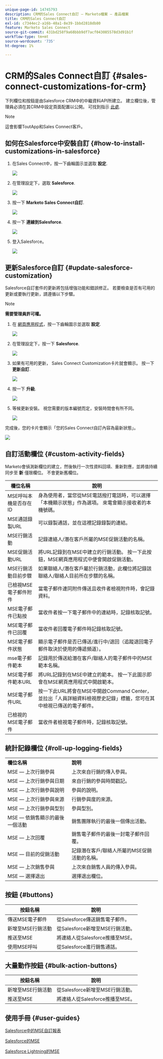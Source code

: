 ```yaml
---
unique-page-id: 14745793
description: CRM的Sales Connect自訂 — Marketo檔案 — 產品檔案
title: CRM的Sales Connect自訂
exl-id: c7344ec2-a16b-48a1-8e39-1bbd2818db80
feature: Marketo Sales Connect
source-git-commit: 431bd258f9a68bbb9df7acf043085578d3d91b1f
workflow-type: tm+mt
source-wordcount: '735'
ht-degree: 1%

---
```


# CRM的Sales Connect自訂 {#sales-connect-customizations-for-crm}

下列欄位和按鈕是由Salesforce CRM中的中繼資料API所建立。 建立欄位後，管理員必須在其CRM中設定頁面配置以公開。 可找到指示 [此處](https://s3.amazonaws.com/tout-user-store/salesforce/assets/Marketo+Sales+Engage+For+Salesforce_+Installation+and+Success+Guide.pdf).

>[!NOTE]
>
>這會影響ToutApp和Sales Connect客戶。

## 如何在Salesforce中安裝自訂 {#how-to-install-customizations-in-salesforce}

1. 在Sales Connect中，按一下齒輪圖示並選取 **設定**.

   ![](assets/one.png)

1. 在管理設定下，選取 **Salesforce**.

   ![](assets/two.png)

1. 按一下 **Marketo Sales Connect自訂**.

   ![](assets/three.png)

1. 按一下 **連線到Salesforce**.

   ![](assets/four.png)

1. 登入Salesforce。

   ![](assets/five.png)

## 更新Salesforce自訂 {#update-salesforce-customization}

Salesforce自訂套件的更新將包括增強功能和錯誤修正。 若要檢查是否有可用的更新或要執行更新，請遵循以下步驟。

>[!NOTE]
>
>**需要管理員許可權。**

1. 在 [網頁應用程式](https://www.toutapp.com)，按一下齒輪圖示並選取 **設定**.

   ![](assets/sales-connect-customizations-for-crm-6.png)

1. 在管理設定下，按一下 **Salesforce**.

   ![](assets/sales-connect-customizations-for-crm-7.png)

1. 如果有可用的更新， Sales Connect Customization卡片就會顯示。 按一下 **更新自訂**.

   ![](assets/sales-connect-customizations-for-crm-8.png)

1. 按一下 **升級**.

   ![](assets/sales-connect-customizations-for-crm-9.png)

1. 等候更新安裝。 視您需要的版本編號而定，安裝時間會有所不同。

   ![](assets/sales-connect-customizations-for-crm-10.png)

完成後，您的卡片會顯示「您的Sales Connect自訂內容為最新狀態」。

![](assets/sales-connect-customizations-for-crm-11.png)

## 自訂活動欄位 {#custom-activity-fields}

Marketo會偵測新欄位的建立，然後執行一次性資料回填、重新對應，並將值持續同步至 **新** 僅限欄位。 不會更新舊欄位。

| **欄位名稱** | **說明** |
|---|---|
| MSE呼叫本機是否存在ID | 身為使用者，當您從MSE電話撥打電話時，可以選擇「本機顯示狀態」作為選項。 來電會顯示接收者的本機號碼。 |
| MSE通話錄製URL | 可以錄製通話，並在這裡記錄錄製的連結。 |
| MSE行銷活動 | 記錄連絡人/潛在客戶所屬的MSE促銷活動的名稱。 |
| MSE促銷活動URL | 將URL記錄到在MSE中建立的行銷活動。 按一下此按鈕，MSE網頁應用程式中便會開啟促銷活動。 |
| MSE行銷活動目前步驟 | 如果聯絡人/潛在客戶屬於行銷活動，此欄位將記錄該聯絡人/聯絡人目前所在步驟的名稱。 |
| 已檢視MSE電子郵件附件 | 當電子郵件連同附件傳送且收件者檢視附件時，會記錄資料。 |
| MSE電子郵件已點按 | 當收件者按一下電子郵件中的連結時，記錄核取記號。 |
| MSE電子郵件已回覆 | 當收件者回覆電子郵件時記錄核取記號。 |
| MSE電子郵件狀態 | 顯示電子郵件是否已傳送/進行中/退回（追蹤退回電子郵件取決於使用的傳遞頻道）。 |
| mse電子郵件範本 | 記錄用於傳送給潛在客戶/聯絡人的電子郵件中的MSE範本名稱。 |
| MSE電子郵件範本URL | 將URL記錄到在MSE中建立的範本。 按一下此圖示即會在MSE網頁應用程式中開啟範本。 |
| MSE電子郵件URL | 按一下此URL將會在MSE中開啟Command Center，並拉出「人員詳細資料檢視歷史記錄」標籤，您可在其中檢視已傳送的電子郵件。 |
| 已檢視的MSE電子郵件 | 當收件者檢視電子郵件時，記錄核取記號。 |

## 統計記錄欄位 {#roll-up-logging-fields}

<table> 
 <colgroup> 
  <col> 
  <col> 
 </colgroup> 
 <tbody> 
  <tr> 
   <td><strong>欄位名稱</strong></td> 
   <td><strong>說明</strong></td> 
  </tr> 
  <tr> 
   <td>MSE — 上次行銷參與</td> 
   <td>上次來自行銷的傳入參與。 </td> 
  </tr> 
  <tr> 
   <td>MSE — 上次行銷參與日期</td> 
   <td>來自行銷的參與時間戳記。</td> 
  </tr> 
  <tr> 
   <td>MSE — 上次行銷參與說明</td> 
   <td>參與的說明。</td> 
  </tr> 
  <tr> 
   <td>MSE — 上次行銷參與來源</td> 
   <td>行銷參與度的來源。</td> 
  </tr> 
  <tr> 
   <td colspan="1">MSE — 上次行銷參與型別</td> 
   <td colspan="1">參與型別。</td> 
  </tr> 
  <tr> 
   <td colspan="1">MSE — 依銷售顯示的最後一個活動<br></td> 
   <td colspan="1">銷售團隊執行的最後一個傳出活動。</td> 
  </tr> 
  <tr> 
   <td colspan="1">MSE — 上次回覆</td> 
   <td colspan="1">銷售電子郵件的最後一封電子郵件回覆。</td> 
  </tr> 
  <tr> 
   <td colspan="1">MSE — 目前的促銷活動</td> 
   <td colspan="1">記錄潛在客戶/聯絡人所屬的MSE促銷活動的名稱。</td> 
  </tr> 
  <tr> 
   <td colspan="1">MSE — 上次銷售參與</td> 
   <td colspan="1">上次來自銷售人員的傳入參與。 </td> 
  </tr> 
  <tr> 
   <td colspan="1">MSE — 選擇退出</td> 
   <td colspan="1">選擇退出欄位。</td> 
  </tr> 
 </tbody> 
</table>

## 按鈕 {#buttons}

| **按鈕名稱** | **說明** |
|---|---|
| 傳送MSE電子郵件 | 從Salesforce傳送銷售電子郵件。 |
| 新增至MSE行銷活動 | 從Salesforce新增至MSE行銷活動。 |
| 推送至MSE | 將連絡人從Salesforce推播至MSE。 |
| 使用MSE呼叫 | 從Salesforce進行銷售通話。 |

## 大量動作按鈕 {#bulk-action-buttons}

| **按鈕名稱** | **說明** |
|---|---|
| 新增至MSE行銷活動 | 從Salesforce新增至MSE行銷活動。 |
| 推送至MSE | 將連絡人從Salesforce推播至MSE。 |

## 使用手冊 {#user-guides}

[Salesforce中的MSE自訂報表](https://docs.marketo.com/display/docs/assets/mse-custom-reports-in-sf.docx)

[Salesforce的MSE](https://docs.marketo.com/display/docs/assets/mse-for-sf-classic.pdf)

[Salesforce Lightning的MSE](https://s3.amazonaws.com/tout-user-store/salesforce/assets/SF+Guide+for+Lightning.pdf)
